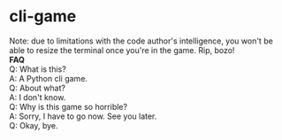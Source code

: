 # cli-game
Note: due to limitations with the code author's intelligence, you won't be able to resize the terminal once you're in the game. Rip, bozo!  
**FAQ**  
Q: What is this?  
A: A Python cli game.  
Q: About what?  
A: I don't know.  
Q: Why is this game so horrible?  
A: Sorry, I have to go now. See you later.  
Q: Okay, bye.  